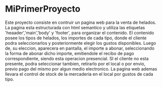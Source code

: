 # MiPrimerProyecto
Este proyecto consiste en contruir un pagina web para la venta de helados.
La pagina esta estructurada con html semantico y utiliza las etiquetas 'heaader','main','body' y 'footer', para organizar el contenido.
El contenido posee los tipos de helados, los importes de cada tipo, donde el cliente podra seleccionarlos y posteriormente elegir los gustos disponibles.
Luego de, su eleccion, aparecera en pantalla, el importe a abonar, seleccionando la forma de abonar dicho importe, emitiendole el recibo de pago correspondiente, siendo esta operacion presencial.
SI el cliente no esta presente, podra seleccionar tambien, retirarlo por el local o por envio, previo pago del mismo por algun medio electronico. 
La pagina web ademas llevara el control de stock de la mercaderia en el local por gustos de cada tipo.
 

